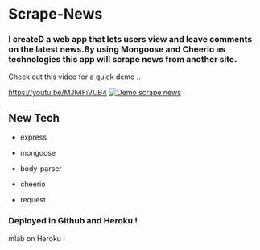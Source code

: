 # Scrape-News
 ### I createD a web app that lets users view and leave comments on the latest news.By using  Mongoose and Cheerio as technologies this app will  scrape news from another site.

Check out this video for a quick demo ..

https://youtu.be/MJlvlFiVUB4
[![Demo scrape news](https://img.youtube.com/vi/MJlvlFiVUB4/0.jpg)](https://youtu.be/MJlvlFiVUB4)

## New Tech
* express

* mongoose

* body-parser

* cheerio

* request

### Deployed in Github and Heroku !
mlab on Heroku !

